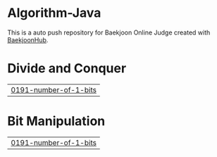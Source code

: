 # Algorithm-Java
This is a auto push repository for Baekjoon Online Judge created with [BaekjoonHub](https://github.com/BaekjoonHub/BaekjoonHub).


# Divide and Conquer
|  |
| ------- |
| [0191-number-of-1-bits](https://github.com/sejineer/Problem-Solving/tree/master/0191-number-of-1-bits) |
# Bit Manipulation
|  |
| ------- |
| [0191-number-of-1-bits](https://github.com/sejineer/Problem-Solving/tree/master/0191-number-of-1-bits) |